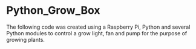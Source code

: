 # Python_Grow_Box

The following code was created using a Raspberry Pi, Python and several Python modules to control a grow light, fan and pump for the purpose of growing plants.

